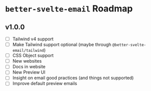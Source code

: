 # `better-svelte-email` Roadmap

## v1.0.0

- [ ] Tailwind v4 support
- [ ] Make Tailwind support optional (maybe through `@better-svelte-email/tailwind`)
- [ ] CSS Object support
- [ ] New websites
- [ ] Docs in website
- [ ] New Preview UI
- [ ] Insight on email good practices (and things not supported)
- [ ] Improve default preview emails
